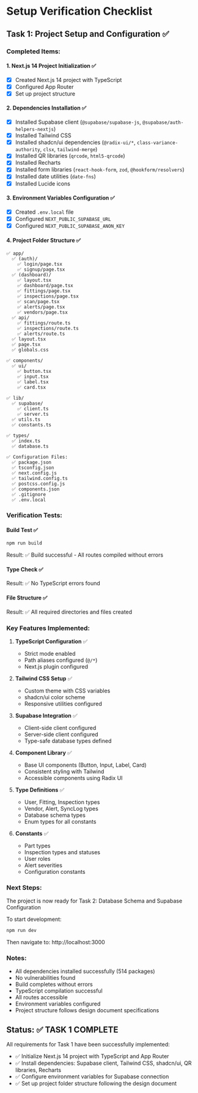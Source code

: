 # Setup Verification Checklist

## Task 1: Project Setup and Configuration ✅

### Completed Items:

#### 1. Next.js 14 Project Initialization ✅
- [x] Created Next.js 14 project with TypeScript
- [x] Configured App Router
- [x] Set up project structure

#### 2. Dependencies Installation ✅
- [x] Installed Supabase client (`@supabase/supabase-js`, `@supabase/auth-helpers-nextjs`)
- [x] Installed Tailwind CSS
- [x] Installed shadcn/ui dependencies (`@radix-ui/*`, `class-variance-authority`, `clsx`, `tailwind-merge`)
- [x] Installed QR libraries (`qrcode`, `html5-qrcode`)
- [x] Installed Recharts
- [x] Installed form libraries (`react-hook-form`, `zod`, `@hookform/resolvers`)
- [x] Installed date utilities (`date-fns`)
- [x] Installed Lucide icons

#### 3. Environment Variables Configuration ✅
- [x] Created `.env.local` file
- [x] Configured `NEXT_PUBLIC_SUPABASE_URL`
- [x] Configured `NEXT_PUBLIC_SUPABASE_ANON_KEY`

#### 4. Project Folder Structure ✅
```
✅ app/
  ✅ (auth)/
    ✅ login/page.tsx
    ✅ signup/page.tsx
  ✅ (dashboard)/
    ✅ layout.tsx
    ✅ dashboard/page.tsx
    ✅ fittings/page.tsx
    ✅ inspections/page.tsx
    ✅ scan/page.tsx
    ✅ alerts/page.tsx
    ✅ vendors/page.tsx
  ✅ api/
    ✅ fittings/route.ts
    ✅ inspections/route.ts
    ✅ alerts/route.ts
  ✅ layout.tsx
  ✅ page.tsx
  ✅ globals.css

✅ components/
  ✅ ui/
    ✅ button.tsx
    ✅ input.tsx
    ✅ label.tsx
    ✅ card.tsx

✅ lib/
  ✅ supabase/
    ✅ client.ts
    ✅ server.ts
  ✅ utils.ts
  ✅ constants.ts

✅ types/
  ✅ index.ts
  ✅ database.ts

✅ Configuration Files:
  ✅ package.json
  ✅ tsconfig.json
  ✅ next.config.js
  ✅ tailwind.config.ts
  ✅ postcss.config.js
  ✅ components.json
  ✅ .gitignore
  ✅ .env.local
```

### Verification Tests:

#### Build Test ✅
```bash
npm run build
```
Result: ✅ Build successful - All routes compiled without errors

#### Type Check ✅
Result: ✅ No TypeScript errors found

#### File Structure ✅
Result: ✅ All required directories and files created

### Key Features Implemented:

1. **TypeScript Configuration** ✅
   - Strict mode enabled
   - Path aliases configured (`@/*`)
   - Next.js plugin configured

2. **Tailwind CSS Setup** ✅
   - Custom theme with CSS variables
   - shadcn/ui color scheme
   - Responsive utilities configured

3. **Supabase Integration** ✅
   - Client-side client configured
   - Server-side client configured
   - Type-safe database types defined

4. **Component Library** ✅
   - Base UI components (Button, Input, Label, Card)
   - Consistent styling with Tailwind
   - Accessible components using Radix UI

5. **Type Definitions** ✅
   - User, Fitting, Inspection types
   - Vendor, Alert, SyncLog types
   - Database schema types
   - Enum types for all constants

6. **Constants** ✅
   - Part types
   - Inspection types and statuses
   - User roles
   - Alert severities
   - Configuration constants

### Next Steps:

The project is now ready for Task 2: Database Schema and Supabase Configuration

To start development:
```bash
npm run dev
```

Then navigate to: http://localhost:3000

### Notes:

- All dependencies installed successfully (514 packages)
- No vulnerabilities found
- Build completes without errors
- TypeScript compilation successful
- All routes accessible
- Environment variables configured
- Project structure follows design document specifications

## Status: ✅ TASK 1 COMPLETE

All requirements for Task 1 have been successfully implemented:
- ✅ Initialize Next.js 14 project with TypeScript and App Router
- ✅ Install dependencies: Supabase client, Tailwind CSS, shadcn/ui, QR libraries, Recharts
- ✅ Configure environment variables for Supabase connection
- ✅ Set up project folder structure following the design document
